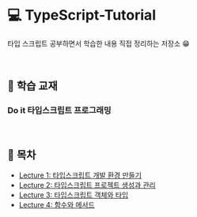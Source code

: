 # 💻 TypeScript-Tutorial
타입 스크립트 공부하면서 학습한 내용 직접 정리하는 저장소 😁

<br />

## 📕 학습 교재
### Do it 타입스크립트 프로그래밍

<br />

## 🔖 목차
* [Lecture 1: 타입스크립트 개발 환경 만들기](https://github.com/ssi02014/TypeScript-Tutorial/tree/master/lecture1)
* [Lecture 2: 타입스크립트 프로젝트 생성과 관리](https://github.com/ssi02014/TypeScript-Tutorial/tree/master/lecture2)
* [Lecture 3: 타입스크립트 객체와 타입](https://github.com/ssi02014/TypeScript-Tutorial/tree/master/lecture3)
* [Lecture 4: 함수와 메서드](https://github.com/ssi02014/TypeScript-Tutorial/tree/master/lecture4)
